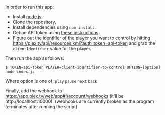 In order to run this app:
 
- Install [node.js](https://nodejs.org/en/).
- Clone the repository.
- Install dependencies using `npm install`.
- Get an API token using [these instructions](https://forums.plex.tv/discussion/129922/how-to-request-a-x-plex-token-token-for-your-app/p1).
- Figure out the identifier of the player you want to control by hitting https://plex.tv/api/resources.xml?auth_token=api-token and grab the `clientIdentifier` value for the player.

Then run the app as follows:

```
$ TOKEN=api-token PLAYER=client-identifier-to-control OPTION=[option] node index.js
```

Where option is one of:
`play`
`pause`
`next`
`back`

Finally, add the webhook to https://app.plex.tv/web/app#!/account/webhooks (it'll be http://localhost:10000).
(webhooks are currently broken as the program terminates after running the script)
